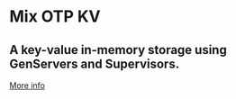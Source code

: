 # Mix OTP KV

## A key-value in-memory storage using GenServers and Supervisors.

[More info](https://elixir-lang.org/getting-started/mix-otp)
